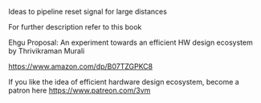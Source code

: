 Ideas to pipeline reset signal for large distances

For further description refer to this book

Ehgu Proposal: An experiment towards an efficient HW design ecosystem
by Thrivikraman Murali

https://www.amazon.com/dp/B07TZGPKC8

If you like the idea of efficient hardware design ecosystem, become a patron here
https://www.patreon.com/3vm

